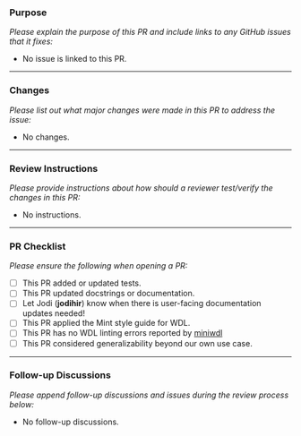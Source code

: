 ### Purpose
_Please explain the purpose of this PR and include links to any GitHub issues that it fixes:_

- No issue is linked to this PR.
---
### Changes
_Please list out what major changes were made in this PR to address the issue:_

- No changes.
---
### Review Instructions
_Please provide instructions about how should a reviewer test/verify the changes in this PR:_

- No instructions.

---
### PR Checklist
_Please ensure the following when opening a PR:_

- [ ] This PR added or updated tests.
- [ ] This PR updated docstrings or documentation.
- [ ] Let Jodi (**jodihir**) know when there is user-facing documentation updates needed!
- [ ] This PR applied the Mint style guide for WDL.
- [ ] This PR has no WDL linting errors reported by [miniwdl](https://github.com/chanzuckerberg/miniwdl)
- [ ] This PR considered generalizability beyond our own use case.

---
### Follow-up Discussions
_Please append follow-up discussions and issues during the review process below:_

- No follow-up discussions.
